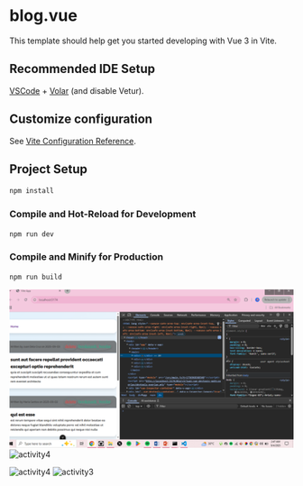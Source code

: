 # blog.vue

This template should help get you started developing with Vue 3 in Vite.

## Recommended IDE Setup

[VSCode](https://code.visualstudio.com/) + [Volar](https://marketplace.visualstudio.com/items?itemName=Vue.volar) (and disable Vetur).

## Customize configuration

See [Vite Configuration Reference](https://vite.dev/config/).

## Project Setup

```sh
npm install
```

### Compile and Hot-Reload for Development

```sh
npm run dev
```

### Compile and Minify for Production

```sh
npm run build
```
![alt text](activity3.PNG)
<img width="1342" height="764" alt="activity4" src="https://github.com/user-attachments/assets/c1809e2f-85a1-4de6-8aea-d1b370f89b2e" />

<img width="1353" height="766" alt="activity4" src="https://github.com/user-attachments/assets/cdfb8f87-db58-41d7-9251-cf3285d1c169" />
<img width="1362" height="758" alt="activity3" src="https://github.com/user-attachments/assets/31a55b28-2c40-48bf-a5bb-3c64dee7267f" />


